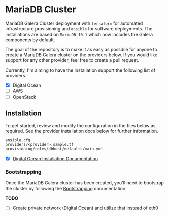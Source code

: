 # MariaDB Cluster

MariaDB Galera Cluster deployment with `terraform` for automated infrastructure provisioning and `ansible` for software deployments. The installations are based on `MariaDB 10.1` which now includes the Galera components by default.

The goal of the repository is to make it as easy as possible for anyone to create a MariaDB Galera cluster on the providers below. If you would like support for any other provider, feel free to create a pull request.

Currently, I'm aiming to have the installation support the following list of providers.

- [x] Digital Ocean
- [ ] AWS
- [ ] OpenStack

## Installation

To get started, review and modify the configuration in the files below as required. See the provider installation docs below for further information.

```shell
ansible.cfg
providers/<provider>.sample.tf
provisioning/roles/dbhost/defaults/main.yml
```

- [x] [Digital Ocean Installation Documentation](docs/digitalocean.md)

### Bootstrapping

Once the MariaDB Galera cluster has been created, you'll need to bootstrap the cluster by following the [Bootstrapping](docs/bootstrapping.md) documentation.

**TODO**

- [ ] Create private network (Digital Ocean) and utilize that instead of eth0
